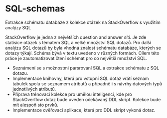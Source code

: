 # SQL-schemas

Extrakce schématu databáze z kolekce otázek na StackOverflow s využitím analýzy SQL

StackOverflow je jedna z největších question and answer sítí. Je zde statisíce otázek s tématem SQL a velké množství SQL dotazů. Pro další analýzu SQL dotazů by byla vhodná znalost schématu databáze, kterých se dotazy týkají. Schéma bývá v textu uvedeno v různých formách. Cílem této práce je zautomatizovat čtení schémat pro co největší množství SQL.

- Seznámení se s možnostmi parsrování SQL a extrakce schématu z SQL dotazu.
- Implementace knihovny, která pro vstupní SQL dotaz vrátí seznam tabulek spolu se seznamem atributů a případně i s návrhy datových typů jednotlivých atributů.
- Příprava trénovací kolekce pro umělou inteligenci, kde pro StackOverflow dotaz bude uveden očekávaný DDL skript. Kolekce bude mít alespoň sto prvků.
- Implementace ověřovací aplikace, která pro DDL skript vykoná dotaz.
